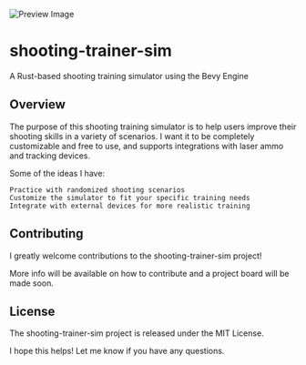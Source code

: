 ![Preview Image](https://cdn.statically.io/gh/Sudo-Ivan/MyWebsite-Assets/main/images/shootertrainersim/WhiteBGShootingTrainerSim.png)

# shooting-trainer-sim

A Rust-based shooting training simulator using the Bevy Engine

## Overview

The purpose of this shooting training simulator is to help users improve their shooting skills in a variety of scenarios. I want it to be completely customizable and free to use, and supports integrations with laser ammo and tracking devices.

Some of the ideas I have:

    Practice with randomized shooting scenarios
    Customize the simulator to fit your specific training needs
    Integrate with external devices for more realistic training

## Contributing

I greatly welcome contributions to the shooting-trainer-sim project!

More info will be available on how to contribute and a project board will be made soon.

## License

The shooting-trainer-sim project is released under the MIT License.

I hope this helps! Let me know if you have any questions.
